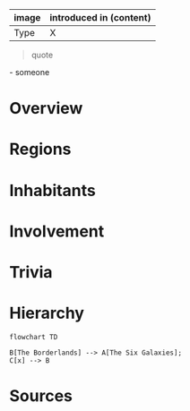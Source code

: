 image | introduced in (content)
-- | --
Type | X

> quote

\- someone

# Overview

# Regions

# Inhabitants

# Involvement

# Trivia

# Hierarchy
```mermaid
flowchart TD

B[The Borderlands] --> A[The Six Galaxies];
C[x] --> B
```

# Sources